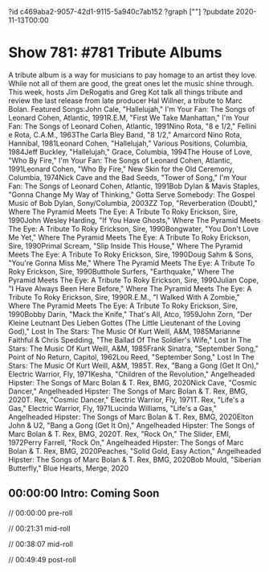 ?id c469aba2-9057-42d1-9115-5a940c7ab152
?graph [""]
?pubdate 2020-11-13T00:00

# Show 781: #781 Tribute Albums

A tribute album is a way for musicians to pay homage to an artist they love. While not all of them are good, the great ones let the music shine through. This week, hosts Jim DeRogatis and Greg Kot talk all things tribute and review the last release from late producer Hal Willner, a tribute to Marc Bolan. Featured Songs:John Cale, "Hallelujah," I'm Your Fan: The Songs of Leonard Cohen, Atlantic, 1991R.E.M, "First We Take Manhattan," I'm Your Fan: The Songs of Leonard Cohen, Atlantic, 1991Nino Rota, "8 e 1/2," Fellini e Rota, C.A.M., 1963The Carla Bley Band, "8 1/2," Amarcord Nino Rota, Hannibal, 1981Leonard Cohen, "Hallelujah," Various Positions, Columbia, 1984Jeff Buckley, "Hallelujah," Grace, Columbia, 1994The House of Love, "Who By Fire," I'm Your Fan: The Songs of Leonard Cohen, Atlantic, 1991Leonard Cohen, "Who By Fire," New Skin for the Old Ceremony, Columbia, 1974Nick Cave and the Bad Seeds, "Tower of Song," I'm Your Fan: The Songs of Leonard Cohen, Atlantic, 1991Bob Dylan & Mavis Staples, "Gonna Change My Way of Thinking," Gotta Serve Somebody: The Gospel Music of Bob Dylan, Sony/Columbia, 2003ZZ Top, "Reverberation (Doubt)," Where The Pyramid Meets The Eye: A Tribute To Roky Erickson, Sire, 1990John Wesley Harding, "If You Have Ghosts," Where The Pyramid Meets The Eye: A Tribute To Roky Erickson, Sire, 1990Bongwater, "You Don't Love Me Yet," Where The Pyramid Meets The Eye: A Tribute To Roky Erickson, Sire, 1990Primal Scream, "Slip Inside This House," Where The Pyramid Meets The Eye: A Tribute To Roky Erickson, Sire, 1990Doug Sahm & Sons, "You're Gonna Miss Me," Where The Pyramid Meets The Eye: A Tribute To Roky Erickson, Sire, 1990Butthole Surfers, "Earthquake," Where The Pyramid Meets The Eye: A Tribute To Roky Erickson, Sire, 1990Julian Cope, "I Have Always Been Here Before," Where The Pyramid Meets The Eye: A Tribute To Roky Erickson, Sire, 1990R.E.M., "I Walked With A Zombie," Where The Pyramid Meets The Eye: A Tribute To Roky Erickson, Sire, 1990Bobby Darin, "Mack the Knife," That's All, Atco, 1959John Zorn, "Der Kleine Leutnant Des Lieben Gottes (The Little Lieutenant of the Loving God)," Lost In The Stars: The Music Of Kurt Weill, A&M, 1985Marianne Faithful & Chris Spedding, "The Ballad Of The Soldier's Wife," Lost In The Stars: The Music Of Kurt Weill, A&M, 1985Frank Sinatra, "September Song," Point of No Return, Capitol, 1962Lou Reed, "September Song," Lost In The Stars: The Music Of Kurt Weill, A&M, 1985T. Rex, "Bang a Gong (Get It On)," Electric Warrior, Fly, 1971Kesha, "Children of the Revolution," Angelheaded Hipster: The Songs of Marc Bolan & T. Rex, BMG, 2020Nick Cave, "Cosmic Dancer," Angelheaded Hipster: The Songs of Marc Bolan & T. Rex, BMG, 2020T. Rex, "Cosmic Dancer," Electric Warrior, Fly, 1971T. Rex, "Life's a Gas," Electric Warrior, Fly, 1971Lucinda Williams, "Life's a Gas," Angelheaded Hipster: The Songs of Marc Bolan & T. Rex, BMG, 2020Elton John & U2, "Bang a Gong (Get It On)," Angelheaded Hipster: The Songs of Marc Bolan & T. Rex, BMG, 2020T. Rex, "Rock On," The Slider, EMI, 1972Perry Farrell, "Rock On," Angelheaded Hipster: The Songs of Marc Bolan & T. Rex, BMG, 2020Peaches, "Solid Gold, Easy Action," Angelheaded Hipster: The Songs of Marc Bolan & T. Rex, BMG, 2020Bob Mould, "Siberian Butterfly," Blue Hearts, Merge, 2020  

## 00:00:00 Intro: Coming Soon

// 00:00:00 pre-roll

// 00:21:31 mid-roll

// 00:38:07 mid-roll

// 00:49:49 post-roll
